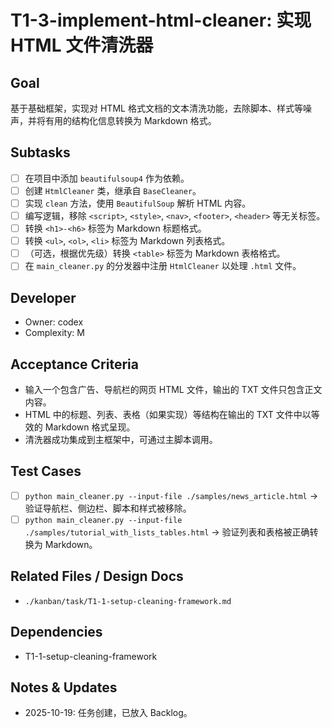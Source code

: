 # T1-3-implement-html-cleaner: 实现 HTML 文件清洗器

## Goal
基于基础框架，实现对 HTML 格式文档的文本清洗功能，去除脚本、样式等噪声，并将有用的结构化信息转换为 Markdown 格式。

## Subtasks
- [ ] 在项目中添加 `beautifulsoup4` 作为依赖。
- [ ] 创建 `HtmlCleaner` 类，继承自 `BaseCleaner`。
- [ ] 实现 `clean` 方法，使用 `BeautifulSoup` 解析 HTML 内容。
- [ ] 编写逻辑，移除 `<script>`, `<style>`, `<nav>`, `<footer>`, `<header>` 等无关标签。
- [ ] 转换 `<h1>-<h6>` 标签为 Markdown 标题格式。
- [ ] 转换 `<ul>`, `<ol>`, `<li>` 标签为 Markdown 列表格式。
- [ ] （可选，根据优先级）转换 `<table>` 标签为 Markdown 表格格式。
- [ ] 在 `main_cleaner.py` 的分发器中注册 `HtmlCleaner` 以处理 `.html` 文件。

## Developer
- Owner: codex
- Complexity: M

## Acceptance Criteria
- 输入一个包含广告、导航栏的网页 HTML 文件，输出的 TXT 文件只包含正文内容。
- HTML 中的标题、列表、表格（如果实现）等结构在输出的 TXT 文件中以等效的 Markdown 格式呈现。
- 清洗器成功集成到主框架中，可通过主脚本调用。

## Test Cases
- [ ] `python main_cleaner.py --input-file ./samples/news_article.html` -> 验证导航栏、侧边栏、脚本和样式被移除。
- [ ] `python main_cleaner.py --input-file ./samples/tutorial_with_lists_tables.html` -> 验证列表和表格被正确转换为 Markdown。

## Related Files / Design Docs
- `./kanban/task/T1-1-setup-cleaning-framework.md`

## Dependencies
- T1-1-setup-cleaning-framework

## Notes & Updates
- 2025-10-19: 任务创建，已放入 Backlog。